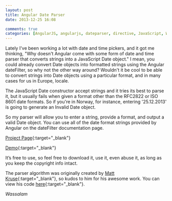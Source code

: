 ```yaml
---
layout: post
title: Angular Date Parser
date: 2013-12-25 16:08

comments: true
categories: [AngularJS, angularjs, dateparser, directive, JavaScript, Web Development]
---
```

Lately I've been working a lot with date and time pickers, and it got me thinking, "Why doesn't Angular come with some form of date and time parser that converts strings into a JavaScript Date object." I mean, you could already convert Date objects into formatted strings using the Angular dateFilter, so why not the other way around? Wouldn't it be cool to be able to convert strings into Date objects using a particular format, and in many cases for us in Europe, locale.

<!--more-->

The JavaScript Date constructor accept strings and it tries its best to parse it, but it usually fails when given a format other than the RFC2822 or ISO 8601 date formats. So if you're in Norway, for instance, entering '25.12.2013' is going to generate an Invalid Date object.

So my parser will allow you to enter a string, provide a format, and output a valid Date object. You can use all of the date format strings provided by Angular on the dateFilter documentation page.

[Project Page](https://github.com/dnasir/angular-dateParser "Angular Date Parser"){:target="_blank"}

[Demo](http://dnasir.github.io/angular-dateParser/demo.html "Angular Date Parser Demo"){:target="_blank"}

It’s free to use, so feel free to download it, use it, even abuse it, as long as you keep the copyright info intact.

The parser algorithm was originally created by [Matt Kruse](http://www.mattkruse.com){:target="_blank"}, so kudos to him for his awesome work. You can view his code [here](http://www.mattkruse.com/javascript/date){:target="_blank"}.

<em>Wassalam</em>
